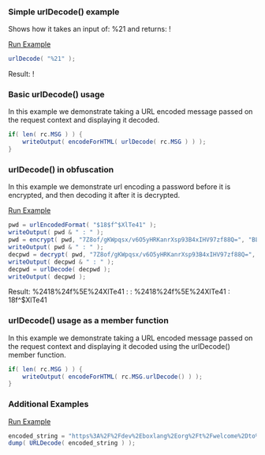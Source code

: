 ### Simple urlDecode() example

Shows how it takes an input of: %21 and returns: !

<a href="https://try.boxlang.io/?code=eJwrLcpxSU3OT0nVUFBSNTJUUtC05gIAQ8QFOg%3D%3D" target="_blank">Run Example</a>

```java
urlDecode( "%21" );

```

Result: !

### Basic urlDecode() usage

In this example we demonstrate taking a URL encoded message passed on the request context and displaying it decoded.


```java
if( len( rc.MSG ) ) {
	writeOutput( encodeForHTML( urlDecode( rc.MSG ) ) );
}

```


### urlDecode() in obfuscation

In this example we demonstrate url encoding a password before it is encrypted, and then decoding it after it is decrypted.

<a href="https://try.boxlang.io/?code=eJwrKE9RsFUoLcpxzUvOT0lNccsvyk0s0VBQUjG0UEmLU4nICUk1MVRS0LTmKi%2FKLEn1Ly0pKAXKFwD1qSkoKVgpgOUKwMak5iUXVRZAZHUUlMyjLPLT9NO9wwsKiyv0y8z8TSs9grwT84oiigssjZ1MKjw9wizNq9IsLAJtlYDqnXz8w908gz30nZ2c9QO8nYNNAxJTUjLz0kGSHq4RBF2RkpoMcQiQQV%2BHQG3G5hZg2LqkgsIWrgqHZqAwAG7SeBo%3D" target="_blank">Run Example</a>

```java
pwd = urlEncodedFormat( "$18$f^$XlTe41" );
writeOutput( pwd & " : " );
pwd = encrypt( pwd, "7Z8of/gKWpqsx/v6O5yHRKanrXsp93B4xIHV97zf88Q=", "BLOWFISH/CBC/PKCS5Padding", "HEX" );
writeOutput( pwd & " : " );
decpwd = decrypt( pwd, "7Z8of/gKWpqsx/v6O5yHRKanrXsp93B4xIHV97zf88Q=", "BLOWFISH/CBC/PKCS5Padding", "HEX" );
writeOutput( decpwd & " : " );
decpwd = urlDecode( decpwd );
writeOutput( decpwd );

```

Result: %2418%24f%5E%24XlTe41 : <some encrypted value> : %2418%24f%5E%24XlTe41 : $18$f^$XlTe41

### urlDecode() usage as a member function

In this example we demonstrate taking a URL encoded message passed on the request context and displaying it decoded using the urlDecode() member function.


```java
if( len( rc.MSG ) ) {
	writeOutput( encodeForHTML( rc.MSG.urlDecode() ) );
}

```


### Additional Examples

<a href="https://try.boxlang.io/?code=eJxLzUvOT0lNiS8uKcrMS1ewVVDKKCkpKFY1dlQ1cgOilNQyVSPXnNLk1FQgnV%2BUDhQrAeLy1Jzk%2FFygmEtJPpCAKnABK3czMjAzUbLmSinNLdBQCA3ycUkFWaKhkIpqmaaCpjWXgr6%2BAthKK319oG49sEl6QIv0S%2FShluiW5OuChXWBCvRBhnMBACK4OpY%3D" target="_blank">Run Example</a>

```java
encoded_string = "https%3A%2F%2Fdev%2Eboxlang%2Eorg%2Ft%2Fwelcome%2Dto%2Dboxlang%2Ddev%2F2064";
dump( URLDecode( encoded_string ) );

```



